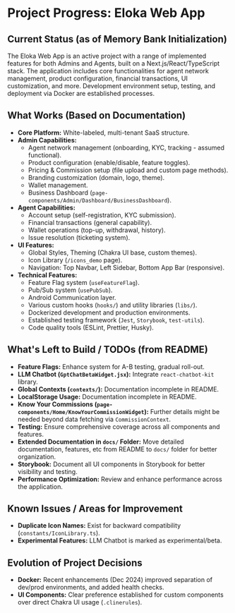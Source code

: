 # Project Progress: Eloka Web App

## Current Status (as of Memory Bank Initialization)
The Eloka Web App is an active project with a range of implemented features for both Admins and Agents, built on a Next.js/React/TypeScript stack. The application includes core functionalities for agent network management, product configuration, financial transactions, UI customization, and more. Development environment setup, testing, and deployment via Docker are established processes.

## What Works (Based on Documentation)
-   **Core Platform:** White-labeled, multi-tenant SaaS structure.
-   **Admin Capabilities:**
    -   Agent network management (onboarding, KYC, tracking - assumed functional).
    -   Product configuration (enable/disable, feature toggles).
    -   Pricing & Commission setup (file upload and custom page methods).
    -   Branding customization (domain, logo, theme).
    -   Wallet management.
    -   Business Dashboard (`page-components/Admin/Dashboard/BusinessDashboard`).
-   **Agent Capabilities:**
    -   Account setup (self-registration, KYC submission).
    -   Financial transactions (general capability).
    -   Wallet operations (top-up, withdrawal, history).
    -   Issue resolution (ticketing system).
-   **UI Features:**
    -   Global Styles, Theming (Chakra UI base, custom themes).
    -   Icon Library (`/icons_demo` page).
    -   Navigation: Top Navbar, Left Sidebar, Bottom App Bar (responsive).
-   **Technical Features:**
    -   Feature Flag system (`useFeatureFlag`).
    -   Pub/Sub system (`usePubSub`).
    -   Android Communication layer.
    -   Various custom hooks (`hooks/`) and utility libraries (`libs/`).
    -   Dockerized development and production environments.
    -   Established testing framework (`Jest`, `Storybook`, `test-utils`).
    -   Code quality tools (ESLint, Prettier, Husky).

## What's Left to Build / TODOs (from README)
-   **Feature Flags:** Enhance system for A-B testing, gradual roll-out.
-   **LLM Chatbot (`GptChatBetaWidget.jsx`):** Integrate `react-chatbot-kit` library.
-   **Global Contexts (`contexts/`):** Documentation incomplete in README.
-   **LocalStorage Usage:** Documentation incomplete in README.
-   **Know Your Commissions (`page-components/Home/KnowYourCommissionWidget`):** Further details might be needed beyond data fetching via `CommissionContext`.
-   **Testing:** Ensure comprehensive coverage across all components and features.
-   **Extended Documentation in `docs/` Folder:** Move detailed documentation, features, etc from README to `docs/` folder for better organization.
-   **Storybook:** Document all UI components in Storybook for better visibility and testing.
-   **Performance Optimization:** Review and enhance performance across the application.

## Known Issues / Areas for Improvement
-   **Duplicate Icon Names:** Exist for backward compatibility (`constants/IconLibrary.ts`).
-   **Experimental Features:** LLM Chatbot is marked as experimental/beta.

## Evolution of Project Decisions
-   **Docker:** Recent enhancements (Dec 2024) improved separation of dev/prod environments, and added health checks.
-   **UI Components:** Clear preference established for custom components over direct Chakra UI usage (`.clinerules`).
